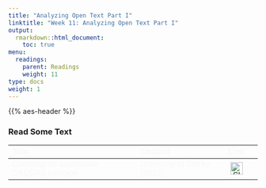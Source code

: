 ```yaml
---
title: "Analyzing Open Text Part I"
linktitle: "Week 11: Analyzing Open Text Part I"
output:
  rmarkdown::html_document:
    toc: true
menu:
  readings:
    parent: Readings
    weight: 11
type: docs
weight: 1
---
```


<script src="/rmarkdown-libs/kePrint/kePrint.js"></script>

<link href="/rmarkdown-libs/lightable/lightable.css" rel="stylesheet" />

{{% aes-header %}}

### Read Some Text

<center>
<table class=" lightable-paper" style="font-family: &quot;Arial Narrow&quot;, arial, helvetica, sans-serif; width: auto !important; margin-left: auto; margin-right: auto;">
<thead>
<tr>
<th style="text-align:left;color: #f7f7f7 !important;background-color: transparent !important;vertical-align: middle !important;">
Title
</th>
<th style="text-align:left;color: #f7f7f7 !important;background-color: transparent !important;vertical-align: middle !important;">
Citation
</th>
<th style="text-align:center;color: #f7f7f7 !important;background-color: transparent !important;vertical-align: middle !important;">
Link
</th>
</tr>
</thead>
<tbody>
<tr>
<td style="text-align:left;width: 40em; color: #f7f7f7 !important;background-color: transparent !important;vertical-align: middle !important;">
<i>Choosing an appropriate CAQDAS package</i>
</td>
<td style="text-align:left;width: 20em; color: #f7f7f7 !important;background-color: transparent !important;vertical-align: middle !important;">
University of Surrey (2022)
</td>
<td style="text-align:center;width: 10em; color: #f7f7f7 !important;background-color: transparent !important;vertical-align: middle !important;">
<a href="https://www.surrey.ac.uk/computer-assisted-qualitative-data-analysis/resources/choosing-appropriate-caqdas-package" target="_blank"><img src="/logos/webpage-ico.png" alt="Slack icon" width="25px"></a>
</td>
</tr>
</tbody>
</table>
</center>
